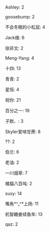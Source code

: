 Ashley:
2

goosebump:
2

不会冬眠的小松鼠:
4

Jack维:
6

徐非文:
2

Meng-Yang:
4

十四:
13

青青:
 2 

星恒:
4

祝你:
21

百分之一:
19

子默、:
3

Skyler爱啃甘蔗:
8

??:
2

伯兰:
6

老油:
2

一川烟草:
7

橘猫八百吨:
2

suxy:
14

嘴角*^_^*上扬:
11

机智糖姜续鱼年:
13

qaz:
2